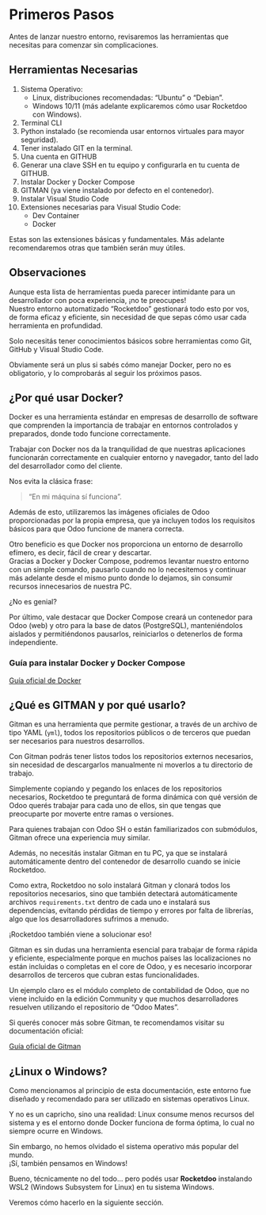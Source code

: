# Primeros Pasos

Antes de lanzar nuestro entorno, revisaremos las herramientas que necesitas para comenzar sin complicaciones.

## Herramientas Necesarias

1. Sistema Operativo:  
    - Linux, distribuciones recomendadas: “Ubuntu” o “Debian”.  
    - Windows 10/11 (más adelante explicaremos cómo usar Rocketdoo con Windows).  
2. Terminal CLI  
3. Python instalado (se recomienda usar entornos virtuales para mayor seguridad).  
4. Tener instalado GIT en la terminal.  
5. Una cuenta en GITHUB  
6. Generar una clave SSH en tu equipo y configurarla en tu cuenta de GITHUB.  
7. Instalar Docker y Docker Compose  
8. GITMAN (ya viene instalado por defecto en el contenedor).  
9. Instalar Visual Studio Code  
10. Extensiones necesarias para Visual Studio Code:  
    - Dev Container  
    - Docker  

Estas son las extensiones básicas y fundamentales. Más adelante recomendaremos otras que también serán muy útiles.

## Observaciones

Aunque esta lista de herramientas pueda parecer intimidante para un desarrollador con poca experiencia, ¡no te preocupes!  
Nuestro entorno automatizado “Rocketdoo” gestionará todo esto por vos, de forma eficaz y eficiente, sin necesidad de que sepas cómo usar cada herramienta en profundidad.

Solo necesitás tener conocimientos básicos sobre herramientas como Git, GitHub y Visual Studio Code.

Obviamente será un plus si sabés cómo manejar Docker, pero no es obligatorio, y lo comprobarás al seguir los próximos pasos.

## ¿Por qué usar Docker?

Docker es una herramienta estándar en empresas de desarrollo de software que comprenden la importancia de trabajar en entornos controlados y preparados, donde todo funcione correctamente.

Trabajar con Docker nos da la tranquilidad de que nuestras aplicaciones funcionarán correctamente en cualquier entorno y navegador, tanto del lado del desarrollador como del cliente.

Nos evita la clásica frase:

> “En mi máquina sí funciona”.

Además de esto, utilizaremos las imágenes oficiales de Odoo proporcionadas por la propia empresa, que ya incluyen todos los requisitos básicos para que Odoo funcione de manera correcta.

Otro beneficio es que Docker nos proporciona un entorno de desarrollo efímero, es decir, fácil de crear y descartar.  
Gracias a Docker y Docker Compose, podremos levantar nuestro entorno con un simple comando, pausarlo cuando no lo necesitemos y continuar más adelante desde el mismo punto donde lo dejamos, sin consumir recursos innecesarios de nuestra PC.

¿No es genial?

Por último, vale destacar que Docker Compose creará un contenedor para Odoo (web) y otro para la base de datos (PostgreSQL), manteniéndolos aislados y permitiéndonos pausarlos, reiniciarlos o detenerlos de forma independiente.

### Guía para instalar Docker y Docker Compose

[Guía oficial de Docker](https://docs.docker.com/engine/install/ubuntu/)

## ¿Qué es GITMAN y por qué usarlo?

Gitman es una herramienta que permite gestionar, a través de un archivo de tipo YAML (`yml`), todos los repositorios públicos o de terceros que puedan ser necesarios para nuestros desarrollos.

Con Gitman podrás tener listos todos los repositorios externos necesarios, sin necesidad de descargarlos manualmente ni moverlos a tu directorio de trabajo.

Simplemente copiando y pegando los enlaces de los repositorios necesarios, Rocketdoo te preguntará de forma dinámica con qué versión de Odoo querés trabajar para cada uno de ellos, sin que tengas que preocuparte por moverte entre ramas o versiones.

Para quienes trabajan con Odoo SH o están familiarizados con submódulos, Gitman ofrece una experiencia muy similar.

Además, no necesitás instalar Gitman en tu PC, ya que se instalará automáticamente dentro del contenedor de desarrollo cuando se inicie Rocketdoo.

Como extra, Rocketdoo no solo instalará Gitman y clonará todos los repositorios necesarios, sino que también detectará automáticamente archivos `requirements.txt` dentro de cada uno e instalará sus dependencias, evitando pérdidas de tiempo y errores por falta de librerías, algo que los desarrolladores sufrimos a menudo.

¡Rocketdoo también viene a solucionar eso!

Gitman es sin dudas una herramienta esencial para trabajar de forma rápida y eficiente, especialmente porque en muchos países las localizaciones no están incluidas o completas en el core de Odoo, y es necesario incorporar desarrollos de terceros que cubran estas funcionalidades.

Un ejemplo claro es el módulo completo de contabilidad de Odoo, que no viene incluido en la edición Community y que muchos desarrolladores resuelven utilizando el repositorio de “Odoo Mates”.

Si querés conocer más sobre Gitman, te recomendamos visitar su documentación oficial:

[Guía oficial de Gitman](https://gitman.readthedocs.io/en/latest/)

## ¿Linux o Windows?

Como mencionamos al principio de esta documentación, este entorno fue diseñado y recomendado para ser utilizado en sistemas operativos Linux.

Y no es un capricho, sino una realidad: Linux consume menos recursos del sistema y es el entorno donde Docker funciona de forma óptima, lo cual no siempre ocurre en Windows.

Sin embargo, no hemos olvidado el sistema operativo más popular del mundo.  
¡Sí, también pensamos en Windows!

Bueno, técnicamente no del todo... pero podés usar **Rocketdoo** instalando WSL2 (Windows Subsystem for Linux) en tu sistema Windows.

Veremos cómo hacerlo en la siguiente sección.
